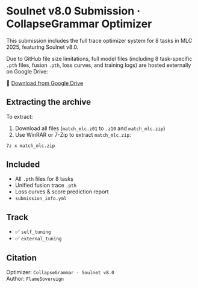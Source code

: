 # Soulnet v8.0 Submission · CollapseGrammar Optimizer

This submission includes the full trace optimizer system for 8 tasks in MLC 2025, featuring Soulnet v8.0.

Due to GitHub file size limitations, full model files (including 8 task-specific `.pth` files, fusion `.pth`, loss curves, and training logs) are hosted externally on Google Drive:

🔗 [Download from Google Drive](https://drive.google.com/drive/folders/1ZdTdPH_AIH1ESQWlrUE5EgRKAML6Db4L?usp=drive_link)

## Extracting the archive

To extract:
1. Download all files (`match_mlc.z01` to `.z10` and `match_mlc.zip`)
2. Use WinRAR or 7-Zip to extract `match_mlc.zip`:
```bash
7z x match_mlc.zip
```

## Included

- All `.pth` files for 8 tasks
- Unified fusion trace `.pth`
- Loss curves & score prediction report
- `submission_info.yml`

## Track

- ✅ `self_tuning`
- ✅ `external_tuning`

## Citation

Optimizer: `CollapseGrammar · Soulnet v8.0`  
Author: `FlameSovereign`